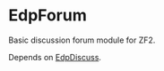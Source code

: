 EdpForum
========

Basic discussion forum module for ZF2.

Depends on [EdpDiscuss](https://github.com/EvanDotPro/EdpDiscuss).
